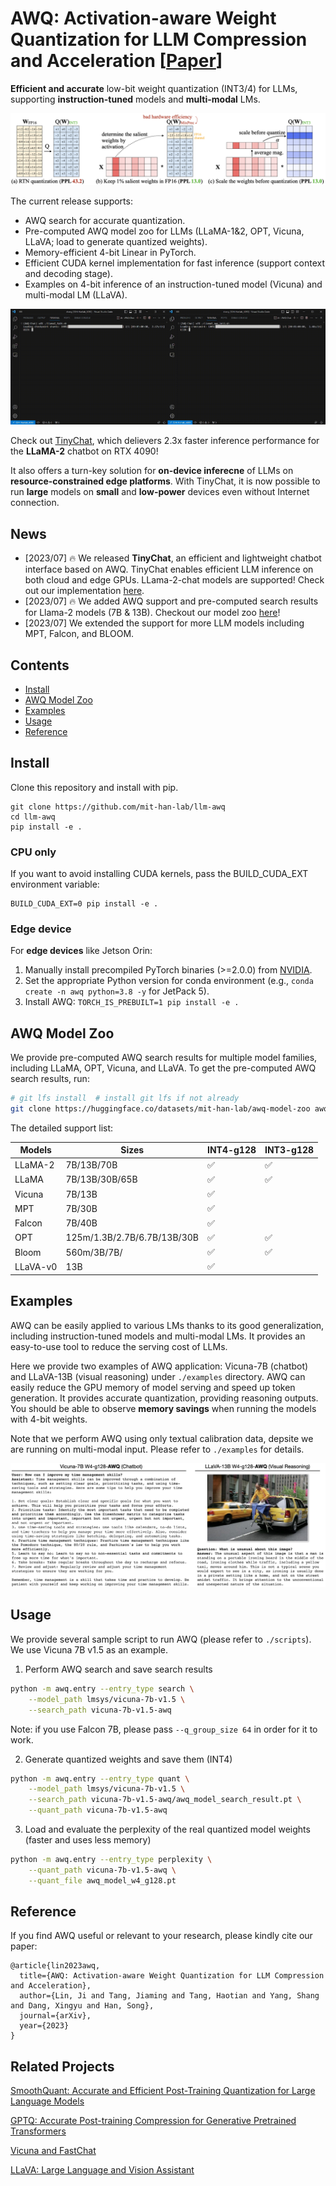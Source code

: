 # AWQ: Activation-aware Weight Quantization for LLM Compression and Acceleration [[Paper](https://arxiv.org/abs/2306.00978)]

**Efficient and accurate** low-bit weight quantization (INT3/4) for LLMs, supporting **instruction-tuned** models and **multi-modal** LMs.

![overview](figures/overview.png)

The current release supports: 

- AWQ search for accurate quantization. 
- Pre-computed AWQ model zoo for LLMs (LLaMA-1&2, OPT, Vicuna, LLaVA; load to generate quantized weights).
- Memory-efficient 4-bit Linear in PyTorch.
- Efficient CUDA kernel implementation for fast inference (support context and decoding stage).
- Examples on 4-bit inference of an instruction-tuned model (Vicuna) and multi-modal LM (LLaVA).

![TinyChat on RTX 4090: W4A16 is 2.3x faster than FP16](./tinychat/figures/4090_example.gif)

Check out [TinyChat](tinychat), which delievers 2.3x faster inference performance for the **LLaMA-2** chatbot on RTX 4090! 

It also offers a turn-key solution for **on-device inferecne** of LLMs on **resource-constrained edge platforms**. With TinyChat, it is now possible to run **large** models on **small** and **low-power** devices even without Internet connection.


## News
- [2023/07] 🔥 We released **TinyChat**, an efficient and lightweight chatbot interface based on AWQ. TinyChat enables efficient LLM inference on both cloud and edge GPUs. LLama-2-chat models are supported! Check out our implementation [here](tinychat).
- [2023/07] 🔥 We added AWQ support and pre-computed search results for Llama-2 models (7B & 13B). Checkout our model zoo [here](https://huggingface.co/datasets/mit-han-lab/awq-model-zoo)!
- [2023/07] We extended the support for more LLM models including MPT, Falcon, and BLOOM. 

## Contents

- [Install](#install)
- [AWQ Model Zoo](#awq-model-zoo)
- [Examples](#examples)
- [Usage](#usage)
- [Reference](#reference)

## Install

Clone this repository and install with pip.

```
git clone https://github.com/mit-han-lab/llm-awq
cd llm-awq
pip install -e .
```

### CPU only

If you want to avoid installing CUDA kernels, pass the BUILD_CUDA_EXT environment variable:

```
BUILD_CUDA_EXT=0 pip install -e .
```

### Edge device

For **edge devices** like Jetson Orin:

1. Manually install precompiled PyTorch binaries (>=2.0.0) from [NVIDIA](https://forums.developer.nvidia.com/t/pytorch-for-jetson/72048).
2. Set the appropriate Python version for conda environment (e.g., `conda create -n awq python=3.8 -y` for JetPack 5).
3. Install AWQ: `TORCH_IS_PREBUILT=1 pip install -e .`

## AWQ Model Zoo

We provide pre-computed AWQ search results for multiple model families, including LLaMA, OPT, Vicuna, and LLaVA. To get the pre-computed AWQ search results, run:

```bash
# git lfs install  # install git lfs if not already
git clone https://huggingface.co/datasets/mit-han-lab/awq-model-zoo awq_cache
```

The detailed support list:

| Models   | Sizes                       | INT4-g128  | INT3-g128 |
| ---------| ----------------------------| -----------| --------- |
| LLaMA-2  | 7B/13B/70B                  | ✅         | ✅        |
| LLaMA    | 7B/13B/30B/65B              | ✅         | ✅        |
| Vicuna   | 7B/13B                      | ✅         |           |
| MPT      | 7B/30B                      | ✅         |           |
| Falcon   | 7B/40B                      | ✅         |           |
| OPT      | 125m/1.3B/2.7B/6.7B/13B/30B | ✅         | ✅        |
| Bloom    | 560m/3B/7B/                 | ✅         | ✅        |
| LLaVA-v0 | 13B                         | ✅         |           |

## Examples

AWQ can be easily applied to various LMs thanks to its good generalization, including instruction-tuned models and multi-modal LMs. It provides an easy-to-use tool to reduce the serving cost of LLMs.

Here we provide two examples of AWQ application: Vicuna-7B (chatbot) and LLaVA-13B (visual reasoning) under `./examples` directory. AWQ can easily reduce the GPU memory of model serving and speed up token generation. It provides accurate quantization, providing reasoning outputs. You should be able to observe **memory savings** when running the models with 4-bit weights. 

Note that we perform AWQ using only textual calibration data, depsite we are running on multi-modal input. Please refer to `./examples` for details.

![overview](figures/example_vis.jpg)

## Usage

We provide several sample script to run AWQ (please refer to `./scripts`). We use Vicuna 7B v1.5 as an example.

1. Perform AWQ search and save search results
```bash
python -m awq.entry --entry_type search \
    --model_path lmsys/vicuna-7b-v1.5 \
    --search_path vicuna-7b-v1.5-awq
```

Note: if you use Falcon 7B, please pass `--q_group_size 64` in order for it to work.

2. Generate quantized weights and save them (INT4)
```bash
python -m awq.entry --entry_type quant \
    --model_path lmsys/vicuna-7b-v1.5 \
    --search_path vicuna-7b-v1.5-awq/awq_model_search_result.pt \
    --quant_path vicuna-7b-v1.5-awq
```

3. Load and evaluate the perplexity of the real quantized model weights (faster and uses less memory)
```bash
python -m awq.entry --entry_type perplexity \
    --quant_path vicuna-7b-v1.5-awq \
    --quant_file awq_model_w4_g128.pt
```

## Reference

If you find AWQ useful or relevant to your research, please kindly cite our paper:

```
@article{lin2023awq,
  title={AWQ: Activation-aware Weight Quantization for LLM Compression and Acceleration},
  author={Lin, Ji and Tang, Jiaming and Tang, Haotian and Yang, Shang and Dang, Xingyu and Han, Song},
  journal={arXiv},
  year={2023}
}
```

## Related Projects

[SmoothQuant: Accurate and Efficient Post-Training Quantization for Large Language Models](https://github.com/mit-han-lab/smoothquant)

[GPTQ: Accurate Post-training Compression for Generative Pretrained Transformers](https://arxiv.org/abs/2210.17323)

[Vicuna and FastChat](https://github.com/lm-sys/FastChat#readme)

[LLaVA: Large Language and Vision Assistant](https://github.com/haotian-liu/LLaVA)

